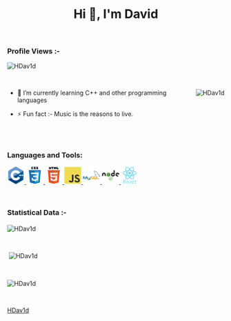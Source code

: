 <h1 align="center">Hi 👋, I'm David</h1>

<br>

<p align="right"> <h3>Profile Views :-</h3> <img src="https://komarev.com/ghpvc/?username=HDav1d&label=Profile%20views&color=0e75b6&style=flat"
    alt="HDav1d" /> 
  </p>

<br>

<p><img align="right" src="https://github.com/HDav1d/HDav1d/blob/main/animation_500_kxa883sd.gif" alt="HDav1d" /></p>


- 🌱 I’m currently learning C++ and other programming languages

- ⚡ Fun fact :- Music is the reasons to live.

<br>

<br>

<h3 align="left">Languages and Tools:</h3>
<p align="left"> <a href="https://www.w3schools.com/cpp/" target="_blank" rel="noreferrer">
    <img src="https://raw.githubusercontent.com/devicons/devicon/master/icons/cplusplus/cplusplus-original.svg"
      alt="cplusplus" width="40" height="40" /> </a> <a href="https://www.w3schools.com/css/" target="_blank"
    rel="noreferrer"> <img
      src="https://raw.githubusercontent.com/devicons/devicon/master/icons/css3/css3-original-wordmark.svg" alt="css3"
      width="40" height="40" /> </a> <a href="https://www.w3.org/html/" target="_blank" rel="noreferrer"> <img
      src="https://raw.githubusercontent.com/devicons/devicon/master/icons/html5/html5-original-wordmark.svg"
      alt="html5" width="40" height="40" /> </a> <a href="https://developer.mozilla.org/en-US/docs/Web/JavaScript" target="_blank"
    rel="noreferrer"> <img
      src="https://raw.githubusercontent.com/devicons/devicon/master/icons/javascript/javascript-original.svg"
      alt="javascript" width="40" height="40" /> </a> <a href="https://www.mysql.com/" target="_blank" rel="noreferrer"> <img
      src="https://raw.githubusercontent.com/devicons/devicon/master/icons/mysql/mysql-original-wordmark.svg"
      alt="mysql" width="40" height="40" /> </a> </a> <a href="https://nodejs.org" target="_blank" rel="noreferrer"> <img
      src="https://raw.githubusercontent.com/devicons/devicon/master/icons/nodejs/nodejs-original-wordmark.svg"
      alt="nodejs" width="40" height="40" /> </a> <a href="https://reactjs.org/" target="_blank" rel="noreferrer"> <img
      src="https://raw.githubusercontent.com/devicons/devicon/master/icons/react/react-original-wordmark.svg"
      alt="react" width="40" height="40" /> </a> </p>

<br>

<h3>Statistical Data :-</h3>
<p><img align="center"
    src="https://github-readme-stats.vercel.app/api/top-langs?username=HDav1d&show_icons=true&locale=en&bg_color=0d1117&text_color=ffffff&layout=compact"
    alt="HDav1d" 
    bg_color=#808080/></p>

<br>

<p>&nbsp;<img align="center" src="https://github-readme-stats.vercel.app/api?username=HDav1d&show_icons=true&locale=en&bg_color=0d1117&text_color=ffffff&repo=convoychat"
    alt="HDav1d" /></p>

<br>

<p><img align="center" src="https://github-readme-streak-stats.herokuapp.com/?user=HDav1d&theme=dark&background=0d1117&date_format=M%20j%5B%2C%20Y%5D" alt="HDav1d" /></p>
      
<p align="left"> <a href="https://twitter.com/" target="blank"><img
      src="https://img.shields.io/twitter/follow/?logo=twitter&style=for-the-badge" alt="" /></a> </p>

[HDav1d](https://github.com/HDav1d)
